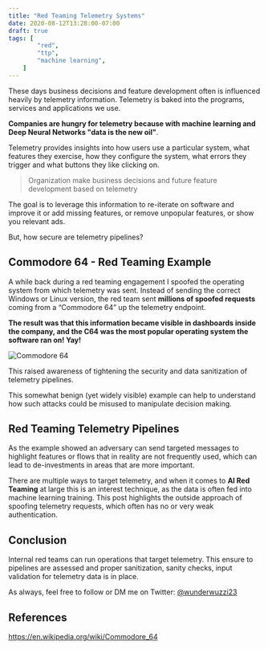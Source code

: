 ```yaml
---
title: "Red Teaming Telemetry Systems"
date: 2020-08-12T13:28:00-07:00
draft: true
tags: [
        "red",
        "ttp",
        "machine learning",
    ]
---
```


These days business decisions and feature development often is influenced heavily by telemetry information. Telemetry is baked into the programs, services and applications we use.

**Companies are hungry for telemetry because with machine learning and Deep Neural Networks "data is the new oil"**.

Telemetry provides insights into how users use a particular system, what features they exercise, how they configure the system, what errors they trigger and what buttons they like clicking on. 

> Organization make business decisions and future feature development based on telemetry

The goal is to leverage this information to re-iterate on software and improve it or add missing features, or remove unpopular features, or show you relevant ads.

But, how secure are telemetry pipelines?

## Commodore 64 - Red Teaming Example

A while back during a red teaming engagement I spoofed the operating system from which telemetry was sent. Instead of sending the correct Windows or Linux version, the red team sent **millions of spoofed requests** coming from a “Commodore 64” up the telemetry endpoint. 

**The result was that this information became visible in dashboards inside the company, and the C64 was the most popular operating system the software ran on! Yay!** 

![Commodore 64](/blog/images/2020/commodore64.jpg)

This raised awareness of tightening the security and data sanitization of telemetry pipelines.

This somewhat benign (yet widely visible) example can help to understand how such attacks could be misused to manipulate decision making.

## Red Teaming Telemetry Pipelines

As the example showed an adversary can send targeted messages to highlight features or flows that in reality are not frequently used, which can lead to de-investments in areas that are more important.

There are multiple ways to target telemetry, and when it comes to **AI Red Teaming** at large this is an interest technique, as the data is often fed into machine learning training. This post highlights the outside approach of spoofing telemetry requests, which often has no or very weak authentication. 

## Conclusion

Internal red teams can run operations that target telemetry. This ensure to pipelines are assessed and proper sanitization, sanity checks, input validation for telemetry data is in place.

As always, feel free to follow or DM me on Twitter: [@wunderwuzzi23](https://twitter.com/wunderwuzzi23)

## References

https://en.wikipedia.org/wiki/Commodore_64
